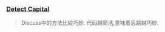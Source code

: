 ### [Detect Capital](https://leetcode.com/problems/detect-capital/description/)
> Discuss中的方法比较巧妙.
> 代码越简洁,意味着思路越巧妙.